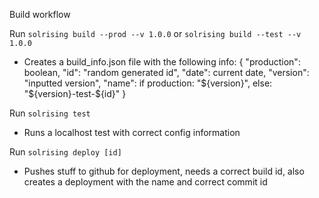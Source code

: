 Build workflow


Run `solrising build --prod --v 1.0.0` or `solrising build --test --v 1.0.0`
- Creates a build_info.json file with the following info:
{
	"production": boolean,
	"id": "random generated id",
	"date": current date,
	"version": "inputted version",
	"name": if production: "${version}", else: "${version}-test-${id}"
}

Run `solrising test`
- Runs a localhost test with correct config information

Run `solrising deploy [id]`
- Pushes stuff to github for deployment, needs a correct build id, also creates a deployment with the name and correct commit id